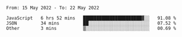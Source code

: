 <!--START_SECTION:waka-->

```text
From: 15 May 2022 - To: 22 May 2022

JavaScript   6 hrs 52 mins   ██████████████████████▓░░   91.08 %
JSON         34 mins         ██░░░░░░░░░░░░░░░░░░░░░░░   07.52 %
Other        3 mins          ▒░░░░░░░░░░░░░░░░░░░░░░░░   00.69 %
```

<!--END_SECTION:waka-->
